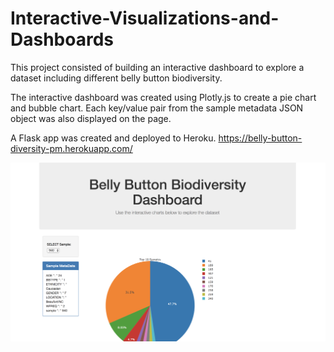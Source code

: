 # Interactive-Visualizations-and-Dashboards

This project consisted of building an interactive dashboard to explore a dataset including different belly button biodiversity. 

The interactive dashboard was created using Plotly.js to create a pie chart and bubble chart. Each key/value pair from the sample metadata JSON object was also displayed on the page. 

A Flask app was created and deployed to Heroku. https://belly-button-diversity-pm.herokuapp.com/



![Image Description](https://github.com/parin225/Interactive-Visualizations-and-Dashboards/blob/master/Image%20for%20Readme.png)
